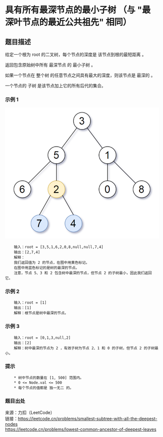 # 具有所有最深节点的最小子树 （与 "最深叶节点的最近公共祖先" 相同）

## 题目描述

给定一个根为 root 的二叉树，每个节点的深度是 该节点到根的最短距离 。

返回包含原始树中所有 最深节点 的 最小子树 。

如果一个节点在 整个树 的任意节点之间具有最大的深度，则该节点是 最深的 。

一个节点的 子树 是该节点加上它的所有后代的集合。

### 示例 1

![二叉树](images/91-sketch1.png "二叉树")

```text
    输入：root = [3,5,1,6,2,0,8,null,null,7,4]
    输出：[2,7,4]
    解释：
    我们返回值为 2 的节点，在图中用黄色标记。
    在图中用蓝色标记的是树的最深的节点。
    注意，节点 5、3 和 2 包含树中最深的节点，但节点 2 的子树最小，因此我们返回它。
```

### 示例 2

```text
    输入：root = [1]
    输出：[1]
    解释：根节点是树中最深的节点。
```

### 示例 3

```text
    输入：root = [0,1,3,null,2]
    输出：[2]
    解释：树中最深的节点为 2 ，有效子树为节点 2、1 和 0 的子树，但节点 2 的子树最小。
```

### 提示

```text
    * 树中节点的数量在 [1, 500] 范围内。
    * 0 <= Node.val <= 500
    * 每个节点的值都是 独一无二 的。
```

### 题目出处

来源：力扣（LeetCode）  
链接：<https://leetcode.cn/problems/smallest-subtree-with-all-the-deepest-nodes>  
    <https://leetcode.cn/problems/lowest-common-ancestor-of-deepest-leaves>
